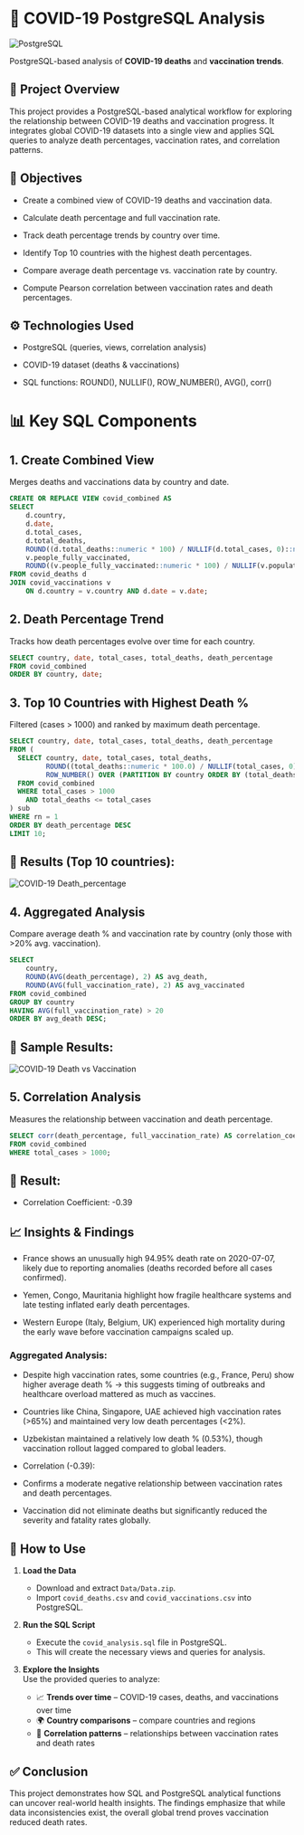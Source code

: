 # 🦠 COVID-19 PostgreSQL Analysis  

![PostgreSQL](https://img.shields.io/badge/Database-PostgreSQL-%234169E1?logo=postgresql&logoColor=white)  

PostgreSQL-based analysis of **COVID-19 deaths** and **vaccination trends**.  

## 📌 Project Overview

This project provides a PostgreSQL-based analytical workflow for exploring the relationship between COVID-19 deaths and vaccination progress.
It integrates global COVID-19 datasets into a single view and applies SQL queries to analyze death percentages, vaccination rates, and correlation patterns.

## 🎯 Objectives

- Create a combined view of COVID-19 deaths and vaccination data. 

- Calculate death percentage and full vaccination rate.

- Track death percentage trends by country over time.

- Identify Top 10 countries with the highest death percentages.

- Compare average death percentage vs. vaccination rate by country.

- Compute Pearson correlation between vaccination rates and death percentages.

## ⚙️ Technologies Used

- PostgreSQL (queries, views, correlation analysis)

- COVID-19 dataset (deaths & vaccinations)

- SQL functions: ROUND(), NULLIF(), ROW_NUMBER(), AVG(), corr()

# 📊 Key SQL Components
## 1. Create Combined View

Merges deaths and vaccinations data by country and date.
```sql
CREATE OR REPLACE VIEW covid_combined AS
SELECT 
    d.country,
    d.date,
    d.total_cases,
    d.total_deaths,
    ROUND((d.total_deaths::numeric * 100) / NULLIF(d.total_cases, 0)::numeric, 2) AS death_percentage,
    v.people_fully_vaccinated,
    ROUND((v.people_fully_vaccinated::numeric * 100) / NULLIF(v.population, 0)::numeric, 2) AS full_vaccination_rate
FROM covid_deaths d
JOIN covid_vaccinations v
    ON d.country = v.country AND d.date = v.date;
```

## 2. Death Percentage Trend

Tracks how death percentages evolve over time for each country.
```sql
SELECT country, date, total_cases, total_deaths, death_percentage
FROM covid_combined
ORDER BY country, date;
```
## 3. Top 10 Countries with Highest Death %

Filtered (cases > 1000) and ranked by maximum death percentage.
```sql
SELECT country, date, total_cases, total_deaths, death_percentage
FROM (
  SELECT country, date, total_cases, total_deaths,
         ROUND((total_deaths::numeric * 100.0) / NULLIF(total_cases, 0), 2) AS death_percentage,
         ROW_NUMBER() OVER (PARTITION BY country ORDER BY (total_deaths::numeric * 100.0) / NULLIF(total_cases, 0) DESC) AS rn
  FROM covid_combined
  WHERE total_cases > 1000
    AND total_deaths <= total_cases
) sub
WHERE rn = 1
ORDER BY death_percentage DESC
LIMIT 10;
```
## 📌 Results (Top 10 countries):
![COVID-19 Death_percentage](Images/Figure_1.png)

## 4. Aggregated Analysis

Compare average death % and vaccination rate by country (only those with >20% avg. vaccination).
```sql
SELECT 
    country,
    ROUND(AVG(death_percentage), 2) AS avg_death,
    ROUND(AVG(full_vaccination_rate), 2) AS avg_vaccinated
FROM covid_combined
GROUP BY country
HAVING AVG(full_vaccination_rate) > 20
ORDER BY avg_death DESC;
```
## 📌 Sample Results:
![COVID-19 Death vs Vaccination](Images/covid_death_vax_comparison.png)

## 5. Correlation Analysis

Measures the relationship between vaccination and death percentage.
```sql
SELECT corr(death_percentage, full_vaccination_rate) AS correlation_coef
FROM covid_combined
WHERE total_cases > 1000;
```

## 📌 Result:

- Correlation Coefficient: -0.39

## 📈 Insights & Findings

- France shows an unusually high 94.95% death rate on 2020-07-07, likely due to reporting anomalies (deaths recorded before all cases confirmed).

- Yemen, Congo, Mauritania highlight how fragile healthcare systems and late testing inflated early death percentages.

- Western Europe (Italy, Belgium, UK) experienced high mortality during the early wave before vaccination campaigns scaled up.

### Aggregated Analysis:

- Despite high vaccination rates, some countries (e.g., France, Peru) show higher average death % → this suggests timing of outbreaks and healthcare overload mattered as much as vaccines.

- Countries like China, Singapore, UAE achieved high vaccination rates (>65%) and maintained very low death percentages (<2%).

- Uzbekistan maintained a relatively low death % (0.53%), though vaccination rollout lagged compared to global leaders.

- Correlation (-0.39):

- Confirms a moderate negative relationship between vaccination rates and death percentages.

- Vaccination did not eliminate deaths but significantly reduced the severity and fatality rates globally.

## 🚀 How to Use

1. **Load the Data**  
   - Download and extract `Data/Data.zip`.  
   - Import `covid_deaths.csv` and `covid_vaccinations.csv` into PostgreSQL.  

2. **Run the SQL Script**  
   - Execute the `covid_analysis.sql` file in PostgreSQL.  
   - This will create the necessary views and queries for analysis.  

3. **Explore the Insights**  
   Use the provided queries to analyze:  
   - 📈 **Trends over time** – COVID-19 cases, deaths, and vaccinations over time  
   - 🌍 **Country comparisons** – compare countries and regions  
   - 🔗 **Correlation patterns** – relationships between vaccination rates and death rates  

## ✅ Conclusion

This project demonstrates how SQL and PostgreSQL analytical functions can uncover real-world health insights.
The findings emphasize that while data inconsistencies exist, the overall global trend proves vaccination reduced death rates.
